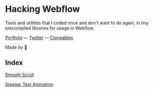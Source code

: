 # Hacking Webflow

Tools and utilities that I coded once and don't want to do again, in tiny precomplied libraries for usage in Webflow.

[Portfolio](https://federic.ooo/) — [Twitter](https://federic.ooo/s/twitter) — [Cloneables](https://webflow.com/@vallafederico)

Made by 👀

## Index

[Smooth Scroll](/src/smoothScroll/readme.md)

[Stagger Text Animation](/src/staggerText/readme.md)
